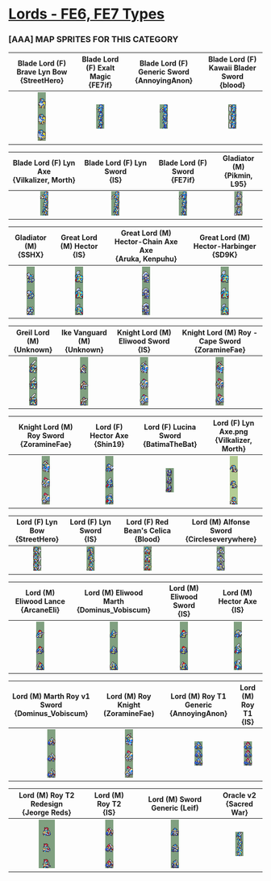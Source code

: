 # [Lords - FE6, FE7 Types](../)

### [AAA] MAP SPRITES FOR THIS CATEGORY


|Blade Lord (F) Brave Lyn Bow <br> {StreetHero}|Blade Lord (F) Exalt Magic <br> {FE7if}|Blade Lord (F) Generic Sword <br> {AnnoyingAnon}|Blade Lord (F) Kawaii Blader Sword <br> {blood}|
| :---: | :---: | :---: | :---: |
|<img alt="Blade Lord (F) Brave Lyn Bow {StreetHero}-stand" src="Blade Lord (F) Brave Lyn Bow {StreetHero}-stand.png" />|<img alt="Blade Lord (F) Exalt Magic {FE7if}-stand" src="Blade Lord (F) Exalt Magic {FE7if}-stand.png" />|<img alt="Blade Lord (F) Generic Sword {AnnoyingAnon}-stand" src="Blade Lord (F) Generic Sword {AnnoyingAnon}-stand.png" />|<img alt="Blade Lord (F) Kawaii Blader Sword {blood}-stand" src="Blade Lord (F) Kawaii Blader Sword {blood}-stand.png" />|


|Blade Lord (F) Lyn Axe <br> {Vilkalizer, Morth}|Blade Lord (F) Lyn Sword <br> {IS}|Blade Lord (F) Sword <br> {FE7if}|Gladiator (M) <br> {Pikmin, L95}|
| :---: | :---: | :---: | :---: |
|<img alt="Blade Lord (F) Lyn Axe {Vilkalizer, Morth}-stand" src="Blade Lord (F) Lyn Axe {Vilkalizer, Morth}-stand.png" />|<img alt="Blade Lord (F) Lyn Sword {IS}-stand" src="Blade Lord (F) Lyn Sword {IS}-stand.png" />|<img alt="Blade Lord (F) Sword {FE7if}-stand" src="Blade Lord (F) Sword {FE7if}-stand.png" />|<img alt="Gladiator (M) {Pikmin, L95}-stand" src="Gladiator (M) {Pikmin, L95}-stand.png" />|


|Gladiator (M) <br> {SSHX}|Great Lord (M) Hector <br> {IS}|Great Lord (M) Hector-Chain Axe Axe <br> {Aruka, Kenpuhu}|Great Lord (M) Hector-Harbinger <br> {SD9K}|
| :---: | :---: | :---: | :---: |
|<img alt="Gladiator (M) {SSHX}-stand" src="Gladiator (M) {SSHX}-stand.png" />|<img alt="Great Lord (M) Hector {IS}-stand" src="Great Lord (M) Hector {IS}-stand.png" />|<img alt="Great Lord (M) Hector-Chain Axe Axe {Aruka, Kenpuhu}-stand" src="Great Lord (M) Hector-Chain Axe Axe {Aruka, Kenpuhu}-stand.png" />|<img alt="Great Lord (M) Hector-Harbinger {SD9K}-stand" src="Great Lord (M) Hector-Harbinger {SD9K}-stand.png" />|


|Greil Lord (M) <br> {Unknown}|Ike Vanguard (M) <br> {Unknown}|Knight Lord (M) Eliwood Sword <br> {IS}|Knight Lord (M) Roy - Cape Sword <br> {ZoramineFae}|
| :---: | :---: | :---: | :---: |
|<img alt="Greil Lord (M) {Unknown}-stand" src="Greil Lord (M) {Unknown}-stand.png" />|<img alt="Ike Vanguard (M) {Unknown}-stand" src="Ike Vanguard (M) {Unknown}-stand.png" />|<img alt="Knight Lord (M) Eliwood Sword {IS}-stand" src="Knight Lord (M) Eliwood Sword {IS}-stand.png" />|<img alt="Knight Lord (M) Roy - Cape Sword {ZoramineFae}-stand" src="Knight Lord (M) Roy - Cape Sword {ZoramineFae}-stand.png" />|


|Knight Lord (M) Roy Sword <br> {ZoramineFae}|Lord (F) Hector Axe <br> {Shin19}|Lord (F) Lucina Sword <br> {BatimaTheBat}|Lord (F) Lyn Axe.png <br> {Vilkalizer, Morth}|
| :---: | :---: | :---: | :---: |
|<img alt="Knight Lord (M) Roy Sword {ZoramineFae}-stand" src="Knight Lord (M) Roy Sword {ZoramineFae}-stand.png" />|<img alt="Lord (F) Hector Axe {Shin19}-stand" src="Lord (F) Hector Axe {Shin19}-stand.png" />|<img alt="Lord (F) Lucina Sword {BatimaTheBat}-stand" src="Lord (F) Lucina Sword {BatimaTheBat}-stand.png" />|<img alt="Lord (F) Lyn Axe {Vilkalizer, Morth}.png-stand" src="Lord (F) Lyn Axe {Vilkalizer, Morth}.png-stand.png" />|


|Lord (F) Lyn Bow <br> {StreetHero}|Lord (F) Lyn Sword <br> {IS}|Lord (F) Red Bean's Celica <br> {Blood}|Lord (M) Alfonse Sword <br> {Circleseverywhere}|
| :---: | :---: | :---: | :---: |
|<img alt="Lord (F) Lyn Bow {StreetHero}-stand" src="Lord (F) Lyn Bow {StreetHero}-stand.png" />|<img alt="Lord (F) Lyn Sword {IS}-stand" src="Lord (F) Lyn Sword {IS}-stand.png" />|<img alt="Lord (F) Red Bean's Celica {Blood}-stand" src="Lord (F) Red Bean's Celica {Blood}-stand.png" />|<img alt="Lord (M) Alfonse Sword {Circleseverywhere}-stand" src="Lord (M) Alfonse Sword {Circleseverywhere}-stand.png" />|


|Lord (M) Eliwood Lance <br> {ArcaneEli}|Lord (M) Eliwood Marth <br> {Dominus_Vobiscum}|Lord (M) Eliwood Sword <br> {IS}|Lord (M) Hector Axe <br> {IS}|
| :---: | :---: | :---: | :---: |
|<img alt="Lord (M) Eliwood Lance {ArcaneEli}-stand" src="Lord (M) Eliwood Lance {ArcaneEli}-stand.png" />|<img alt="Lord (M) Eliwood Marth {Dominus_Vobiscum}-stand" src="Lord (M) Eliwood Marth {Dominus_Vobiscum}-stand.png" />|<img alt="Lord (M) Eliwood Sword {IS}-stand" src="Lord (M) Eliwood Sword {IS}-stand.png" />|<img alt="Lord (M) Hector Axe {IS}-stand" src="Lord (M) Hector Axe {IS}-stand.png" />|


|Lord (M) Marth Roy v1 Sword <br> {Dominus_Vobiscum}|Lord (M) Roy Knight (ZoramineFae) <br> |Lord (M) Roy T1 Generic <br> {AnnoyingAnon}|Lord (M) Roy T1 <br> {IS}|
| :---: | :---: | :---: | :---: |
|<img alt="Lord (M) Marth Roy v1 Sword {Dominus_Vobiscum}-stand" src="Lord (M) Marth Roy v1 Sword {Dominus_Vobiscum}-stand.png" />|<img alt="Lord (M) Roy Knight (ZoramineFae)-stand" src="Lord (M) Roy Knight (ZoramineFae)-stand.png" />|<img alt="Lord (M) Roy T1 Generic {AnnoyingAnon}-stand" src="Lord (M) Roy T1 Generic {AnnoyingAnon}-stand.png" />|<img alt="Lord (M) Roy T1 {IS}-stand" src="Lord (M) Roy T1 {IS}-stand.png" />|


|Lord (M) Roy T2 Redesign <br> {Jeorge Reds}|Lord (M) Roy T2 <br> {IS}|Lord (M) Sword Generic (Leif) <br> |Oracle v2 <br> {Sacred War}|
| :---: | :---: | :---: | :---: |
|<img alt="Lord (M) Roy T2 Redesign {Jeorge Reds}-stand" src="Lord (M) Roy T2 Redesign {Jeorge Reds}-stand.png" />|<img alt="Lord (M) Roy T2 {IS}-stand" src="Lord (M) Roy T2 {IS}-stand.png" />|<img alt="Lord (M) Sword Generic (Leif)-stand" src="Lord (M) Sword Generic (Leif)-stand.png" />|<img alt="Oracle v2 {Sacred War}-stand" src="Oracle v2 {Sacred War}-stand.png" />|


